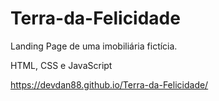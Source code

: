 # Terra-da-Felicidade
Landing Page de uma imobiliária fictícia.

HTML, CSS e JavaScript

https://devdan88.github.io/Terra-da-Felicidade/
